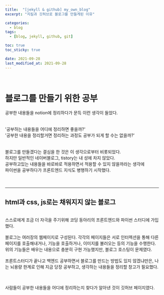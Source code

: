 ```yaml
---
title:  "[jekyll & github] my_own_blog"
excerpt: "지킬과 깃허브로 블로그를 만들게된 이유"

categories:
  - blog
tags:
  - [blog, jekyll, github, git]

toc: true
toc_sticky: true

date: 2021-09-28
last_modified_at: 2021-09-28
---
```

<br>

# 블로그를 만들기 위한 공부

공부한 내용들을 notion에 정리하다가 문득 이런 생각이 들었다.  
<br/>
<br/>
'공부하는 내용들을 어디에 정리하면 좋을까?'  
'공부한 내용을 정리할거면 정리하는 과정도 공부가 되게 할 수는 없을까?'
<br/>
<br/>
<br/>
블로그를 만들겠다는 결심을 한 것은 이 생각으로부터 비롯되었다.  
하지만 일반적인 네이버블로그, tistory는 내 성에 차지 않았다.  
공부하고있는 내용들을 바로바로 적용하면서 적용할 수 있지 않을까라는 생각에  
파이썬을 공부하다가 프론트엔드 지식도 병행하기 시작했다.  
<br/>
<br/>
<hr>

## html과 css, js로는 채워지지 않는 블로그
<br/>
스스로에게 조금 더 자극을 주기위해 코딩 동아리의 프론트엔드와 파이썬 스터디에 가입했다.  
<br/><br/>
블로그는 여러장의 웹페이지로 구성된다.  
각각의 페이지들은 서로 인터렉션을 통해 다른 페이지를 호출해내거나, 기능을 호출하거나, 이미지를 불러오는 등의 기능을 수행한다.<br/>
위의 기능들은 배우는 내용으로 충분히 구현 가능했지만, 블로그 호스팅이 문제였다.  
<br/><br/>
프론트스터디가 끝나고 백엔드 공부하면서 블로그를 만드는 방법도 있지 않겠냐만은,   
나는 뇌용량 한계로 인해 지금 당장 공부하고, 생각하는 내용들을 정리할 창고가 필요했다.

<br/><br/>
사람들이 공부한 내용들을 어디에 정리하는지 찾다가 알아낸 것이 깃허브 페이지였다.  

















